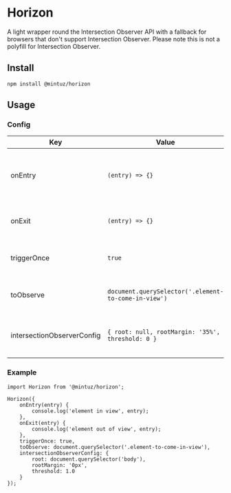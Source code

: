 # Horizon

A light wrapper round the Intersection Observer API with a fallback for browsers that don't support Intersection Observer. Please note this is not a polyfill for Intersection Observer.

## Install

`npm install @mintuz/horizon`

## Usage

### Config

| Key   |      Value      | Description | Default |
|----------|-------------|-------------|-------------|
| onEntry | `(entry) => {}` | Callback which is called when the element to observe is in view, triggers once if triggerOnce is set to true | N/A |
| onExit | `(entry) => {}` | Callback which is called when the element is out of view | N/A |
| triggerOnce | `true` | Will trigger onEntry callback once, useful for lazyLoading | false |
| toObserve | `document.querySelector('.element-to-come-in-view')` | The element to observe which may or may not come into view | Required |
| intersectionObserverConfig | ```{ root: null, rootMargin: '35%', threshold: 0 }``` | Options passed to [IntersectionObserver API](https://developer.mozilla.org/en-US/docs/Web/API/Intersection_Observer_API) | ```{ root: null rootMargin: '35%', threshold: 0 }``` |

### Example

```
import Horizon from '@mintuz/horizon';

Horizon({
    onEntry(entry) {
        console.log('element in view', entry);
    },
    onExit(entry) {
        console.log('element out of view', entry);
    },
    triggerOnce: true,
    toObserve: document.querySelector('.element-to-come-in-view'),
    intersectionObserverConfig: {
        root: document.querySelector('body'),
        rootMargin: '0px',
        threshold: 1.0
    }
});
```